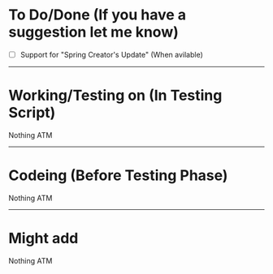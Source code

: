 # To Do/Done (If you have a suggestion let me know)
- [ ] Support for "Spring Creator's Update" (When avilable)

-------------------------------------------------------------------------------------------------------------
# Working/Testing on (In Testing Script)
Nothing ATM

-------------------------------------------------------------------------------------------------------------
# Codeing (Before Testing Phase)
Nothing ATM

-------------------------------------------------------------------------------------------------------------
# Might add
Nothing ATM
